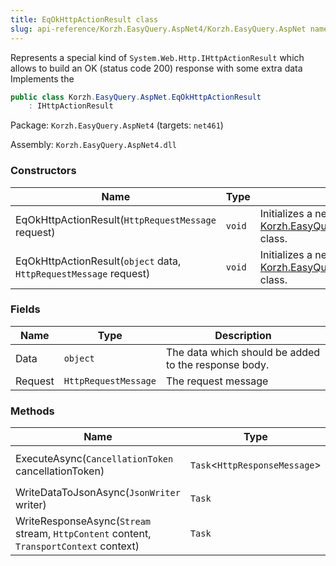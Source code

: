```yaml
---
title: EqOkHttpActionResult class
slug: api-reference/Korzh.EasyQuery.AspNet4/Korzh.EasyQuery.AspNet namespace/eqokhttpactionresult-class
---
```



Represents a special kind of `System.Web.Http.IHttpActionResult` which allows to build an OK (status code 200) response with some extra data  Implements the
```csharp
public class Korzh.EasyQuery.AspNet.EqOkHttpActionResult
    : IHttpActionResult

```
Package: `Korzh.EasyQuery.AspNet4` (targets: `net461`)

Assembly: `Korzh.EasyQuery.AspNet4.dll`

### Constructors

| Name | Type | Description | 
| --- | --- | --- | 
| EqOkHttpActionResult(`HttpRequestMessage` request) | `void` | Initializes a new instance of the [Korzh.EasyQuery.AspNet.EqOkHttpActionResult](/api-reference/korzh-easyquery-aspnet4/korzh-easyquery-aspnet-namespace/eqokhttpactionresult-class) class. | 
| EqOkHttpActionResult(`object` data, `HttpRequestMessage` request) | `void` | Initializes a new instance of the [Korzh.EasyQuery.AspNet.EqOkHttpActionResult](/api-reference/korzh-easyquery-aspnet4/korzh-easyquery-aspnet-namespace/eqokhttpactionresult-class) class. | 


### Fields

| Name | Type | Description | 
| --- | --- | --- | 
| Data | `object` | The data which should be added to the response body. | 
| Request | `HttpRequestMessage` | The request message | 


### Methods

| Name | Type | Description | 
| --- | --- | --- | 
| ExecuteAsync(`CancellationToken` cancellationToken) | `Task`&lt;`HttpResponseMessage`&gt; | Creates an `System.Net.Http.HttpResponseMessage` asynchronously. | 
| WriteDataToJsonAsync(`JsonWriter` writer) | `Task` | Write the extra data to JsonWriter. | 
| WriteResponseAsync(`Stream` stream, `HttpContent` content, `TransportContext` context) | `Task` | Write the response as an asynchronous operation. |